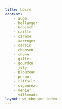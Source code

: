 ```yaml
---
title: Loire
content: 
    - auge
    - bellanger
    - bobinet
    - caille
    - careme
    - carroget
    - carsin
    - chanson
    - chene
    - gillet
    - gourdon
    - joly
    - plouzeau
    - pesnot
    - riffault
    - sigonneau
    - venier
    - villemade
layout: wijnbouwer_index
---
```

